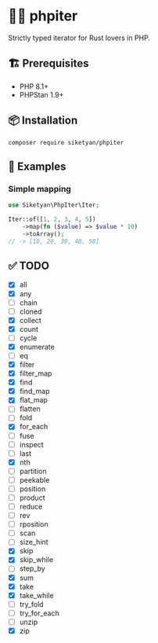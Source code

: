 # 🐘🦀 phpiter
Strictly typed iterator for Rust lovers in PHP.

## 🏗 Prerequisites
- PHP 8.1+
- PHPStan 1.9+

## 📦 Installation
```shell
composer require siketyan/phpiter
```

## 💚 Examples
### Simple mapping
```php
use Siketyan\PhpIter\Iter;

Iter::of([1, 2, 3, 4, 5])
    ->map(fn ($value) => $value * 10)
    ->toArray();
// -> [10, 20, 30, 40, 50]
```

## ✅ TODO
- [x] all
- [x] any
- [ ] chain
- [ ] cloned
- [x] collect
- [x] count
- [ ] cycle
- [x] enumerate
- [ ] eq
- [x] filter
- [x] filter_map
- [x] find
- [x] find_map
- [x] flat_map
- [ ] flatten
- [ ] fold
- [x] for_each
- [ ] fuse
- [ ] inspect
- [ ] last
- [x] nth
- [ ] partition
- [ ] peekable
- [ ] position
- [ ] product
- [ ] reduce
- [ ] rev
- [ ] rposition
- [ ] scan
- [ ] size_hint
- [x] skip
- [x] skip_while
- [ ] step_by
- [x] sum
- [x] take
- [x] take_while
- [ ] try_fold
- [ ] try_for_each
- [ ] unzip
- [x] zip
